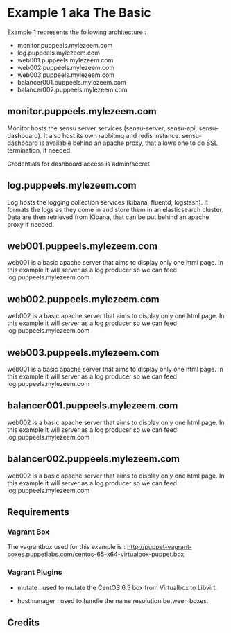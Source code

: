 # Example 1 aka The Basic

Example 1 represents the following architecture :

* monitor.puppeels.mylezeem.com
* log.puppeels.mylezeem.com
* web001.puppeels.mylezeem.com
* web002.puppeels.mylezeem.com
* web003.puppeels.mylezeem.com
* balancer001.puppeels.mylezeem.com
* balancer002.puppeels.mylezeem.com


## monitor.puppeels.mylezeem.com

Monitor hosts the sensu server services (sensu-server, sensu-api, sensu-dashboard). It also host its own rabbitmq and redis instance. sensu-dashboard is available behind an apache proxy, that allows one to do SSL termination, if needed.

Credentials for dashboard access is admin/secret

## log.puppeels.mylezeem.com

Log hosts the logging collection services (kibana, fluentd, logstash). It formats the logs as they come in and store them in an elasticsearch cluster. Data are then retrieved from Kibana, that can be put behind an apache proxy if needed.

## web001.puppeels.mylezeem.com

web001 is a basic apache server that aims to display only one html page. In this example it will server as a log producer so we can feed log.puppeels.mylezeem.com

## web002.puppeels.mylezeem.com

web002 is a basic apache server that aims to display only one html page. In this example it will server as a log producer so we can feed log.puppeels.mylezeem.com

## web003.puppeels.mylezeem.com

web001 is a basic apache server that aims to display only one html page. In this example it will server as a log producer so we can feed log.puppeels.mylezeem.com

## balancer001.puppeels.mylezeem.com

web002 is a basic apache server that aims to display only one html page. In this example it will server as a log producer so we can feed log.puppeels.mylezeem.com

## balancer002.puppeels.mylezeem.com

web002 is a basic apache server that aims to display only one html page. In this example it will server as a log producer so we can feed log.puppeels.mylezeem.com

## Requirements

### Vagrant Box

The vagrantbox used for this example is : http://puppet-vagrant-boxes.puppetlabs.com/centos-65-x64-virtualbox-puppet.box

### Vagrant Plugins

  * mutate : used to mutate the CentOS 6.5 box from Virtualbox to Libvirt.

  * hostmanager : used to handle the name resolution between boxes.

## Credits
